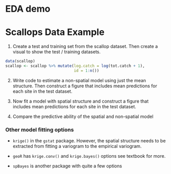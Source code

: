 EDA demo
================

# Scallops Data Example

1.  Create a test and training set from the scallop dataset. Then create
    a visual to show the test / training datasets.

<!-- end list -->

``` r
data(scallop)
scallop <- scallop %>% mutate(log.catch = log(tot.catch + 1), 
                              id = 1:n())
```

2.  Write code to estimate a non-spatial model using just the mean
    structure. Then construct a figure that includes mean predictions
    for each site in the test dataset.

3.  Now fit a model with spatial structure and construct a figure that
    includes mean predictions for each site in the test dataset.

4.  Compare the predictive ability of the spatial and non-spatial model

### Other model fitting options

  - `krige()` in the `gstat` package. However, the spatial structure
    needs to be extracted from fitting a variogram to the empirical
    variogram.

  - `geoR` has `krige.conv()` and `krige.bayes()` options see textbook
    for more.

  - `spBayes` is another package with quite a few options
